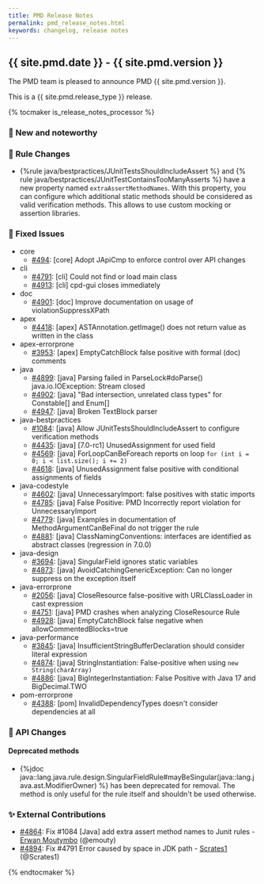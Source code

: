 ```yaml
---
title: PMD Release Notes
permalink: pmd_release_notes.html
keywords: changelog, release notes
---
```


## {{ site.pmd.date }} - {{ site.pmd.version }}

The PMD team is pleased to announce PMD {{ site.pmd.version }}.

This is a {{ site.pmd.release_type }} release.

{% tocmaker is_release_notes_processor %}

### 🚀 New and noteworthy

### 🌟 Rule Changes

* {%rule java/bestpractices/JUnitTestsShouldIncludeAssert %} and {% rule java/bestpractices/JUnitTestContainsTooManyAsserts %}
  have a new property named `extraAssertMethodNames`. With this property, you can configure which additional static
  methods should be considered as valid verification methods. This allows to use custom mocking or assertion libraries.

### 🐛 Fixed Issues
* core
  * [#494](https://github.com/pmd/pmd/issues/494): \[core] Adopt JApiCmp to enforce control over API changes
* cli
  * [#4791](https://github.com/pmd/pmd/issues/4791): \[cli] Could not find or load main class
  * [#4913](https://github.com/pmd/pmd/issues/4913): \[cli] cpd-gui closes immediately
* doc
  * [#4901](https://github.com/pmd/pmd/issues/4901): \[doc] Improve documentation on usage of violationSuppressXPath
* apex
  * [#4418](https://github.com/pmd/pmd/issues/4418): \[apex] ASTAnnotation.getImage() does not return value as written in the class
* apex-errorprone
  * [#3953](https://github.com/pmd/pmd/issues/3953): \[apex] EmptyCatchBlock false positive with formal (doc) comments
* java
  * [#4899](https://github.com/pmd/pmd/issues/4899): \[java] Parsing failed in ParseLock#doParse() java.io.IOException: Stream closed
  * [#4902](https://github.com/pmd/pmd/issues/4902): \[java] "Bad intersection, unrelated class types" for Constable\[] and Enum\[]
  * [#4947](https://github.com/pmd/pmd/issues/4947): \[java] Broken TextBlock parser
* java-bestpractices
  * [#1084](https://github.com/pmd/pmd/issues/1084): \[java] Allow JUnitTestsShouldIncludeAssert to configure verification methods
  * [#4435](https://github.com/pmd/pmd/issues/4435): \[java] \[7.0-rc1] UnusedAssignment for used field
  * [#4569](https://github.com/pmd/pmd/issues/4569): \[java] ForLoopCanBeForeach reports on loop `for (int i = 0; i < list.size(); i += 2)`
  * [#4618](https://github.com/pmd/pmd/issues/4618): \[java] UnusedAssignment false positive with conditional assignments of fields
* java-codestyle
  * [#4602](https://github.com/pmd/pmd/issues/4602): \[java] UnnecessaryImport: false positives with static imports
  * [#4785](https://github.com/pmd/pmd/issues/4785): \[java] False Positive: PMD Incorrectly report violation for UnnecessaryImport
  * [#4779](https://github.com/pmd/pmd/issues/4779): \[java] Examples in documentation of MethodArgumentCanBeFinal do not trigger the rule
  * [#4881](https://github.com/pmd/pmd/issues/4881): \[java] ClassNamingConventions: interfaces are identified as abstract classes (regression in 7.0.0)
* java-design
  * [#3694](https://github.com/pmd/pmd/issues/3694): \[java] SingularField ignores static variables
  * [#4873](https://github.com/pmd/pmd/issues/4873): \[java] AvoidCatchingGenericException: Can no longer suppress on the exception itself
* java-errorprone
  * [#2056](https://github.com/pmd/pmd/issues/2056): \[java] CloseResource false-positive with URLClassLoader in cast expression
  * [#4751](https://github.com/pmd/pmd/issues/4751): \[java] PMD crashes when analyzing CloseResource Rule
  * [#4928](https://github.com/pmd/pmd/issues/4928): \[java] EmptyCatchBlock false negative when allowCommentedBlocks=true
* java-performance
  * [#3845](https://github.com/pmd/pmd/issues/3845): \[java] InsufficientStringBufferDeclaration should consider literal expression
  * [#4874](https://github.com/pmd/pmd/issues/4874): \[java] StringInstantiation: False-positive when using `new String(charArray)`
  * [#4886](https://github.com/pmd/pmd/issues/4886): \[java] BigIntegerInstantiation: False Positive with Java 17 and BigDecimal.TWO
* pom-errorprone
  * [#4388](https://github.com/pmd/pmd/issues/4388): \[pom] InvalidDependencyTypes doesn't consider dependencies at all

### 🚨 API Changes

#### Deprecated methods

* {%jdoc java::lang.java.rule.design.SingularFieldRule#mayBeSingular(java::lang.java.ast.ModifierOwner) %} has been deprecated for
  removal. The method is only useful for the rule itself and shouldn't be used otherwise.

### ✨ External Contributions
* [#4864](https://github.com/pmd/pmd/pull/4864): Fix #1084 \[Java] add extra assert method names to Junit rules - [Erwan Moutymbo](https://github.com/emouty) (@emouty)
* [#4894](https://github.com/pmd/pmd/pull/4894): Fix #4791 Error caused by space in JDK path - [Scrates1](https://github.com/Scrates1) (@Scrates1)

{% endtocmaker %}

